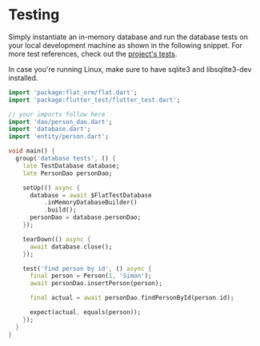 # Testing

Simply instantiate an in-memory database and run the database tests on your local development machine as shown in the following snippet.
For more test references, check out the [project's tests](https://github.com/Amir-P/flat/tree/develop/flat/test/integration).

In case you're running Linux, make sure to have sqlite3 and libsqlite3-dev installed.

```dart
import 'package:flat_orm/flat.dart';
import 'package:flutter_test/flutter_test.dart';

// your imports follow here
import 'dao/person_dao.dart';
import 'database.dart';
import 'entity/person.dart';

void main() {
  group('database tests', () {
    late TestDatabase database;
    late PersonDao personDao;

    setUp(() async {
      database = await $FlatTestDatabase
          .inMemoryDatabaseBuilder()
          .build();
      personDao = database.personDao;
    });

    tearDown(() async {
      await database.close();
    });

    test('find person by id', () async {
      final person = Person(1, 'Simon');
      await personDao.insertPerson(person);

      final actual = await personDao.findPersonById(person.id);

      expect(actual, equals(person));
    });
  }
}
```
